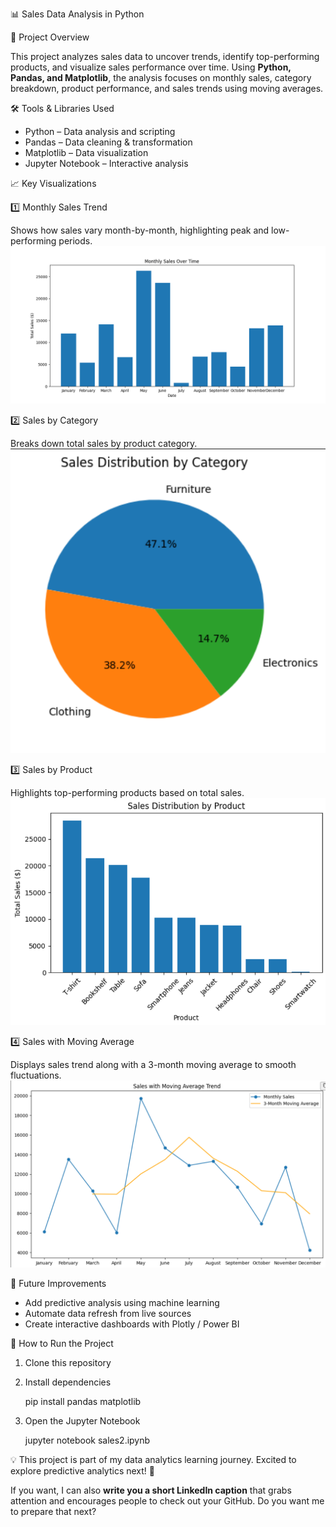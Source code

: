 📊 Sales Data Analysis in Python

📌 Project Overview

This project analyzes sales data to uncover trends, identify top-performing products, and visualize sales performance over time.
Using **Python, Pandas, and Matplotlib**, the analysis focuses on monthly sales, category breakdown, product performance, and sales trends using moving averages.

 🛠 Tools & Libraries Used

* Python – Data analysis and scripting
* Pandas – Data cleaning & transformation
* Matplotlib – Data visualization
* Jupyter Notebook – Interactive analysis


 
📈 Key Visualizations

1️⃣ Monthly Sales Trend

Shows how sales vary month-by-month, highlighting peak and low-performing periods.
![Monthly Sales](monthly_sales.png)

2️⃣ Sales by Category

Breaks down total sales by product category.
![Sales by Category](sales_by_category.png)

3️⃣ Sales by Product

Highlights top-performing products based on total sales.
![Sales by Product](sales_by_product.png)

4️⃣ Sales with Moving Average

Displays sales trend along with a 3-month moving average to smooth fluctuations.
![Sales with Moving Average](sales_with_moving_average.png)

🚀 Future Improvements

* Add predictive analysis using machine learning
* Automate data refresh from live sources
* Create interactive dashboards with Plotly / Power BI

📂 How to Run the Project

1. Clone this repository


2. Install dependencies

   pip install pandas matplotlib
   
3. Open the Jupyter Notebook
   
   jupyter notebook sales2.ipynb
   

💡 This project is part of my data analytics learning journey. Excited to explore predictive analytics next! 🚀


If you want, I can also **write you a short LinkedIn caption** that grabs attention and encourages people to check out your GitHub.
Do you want me to prepare that next?
